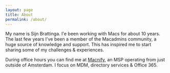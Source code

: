 ```yaml
---
layout: page
title: About
permalink: /about/
---
```


My name is Sijn Brattinga. I'e been working with Macs for about 10 years. The last few years I've been a member of the Macadmins community, a huge source of knowledge and support. This has inspired me to start sharing some of my challenges & experiences.

During office hours you can find me at [Macnify](https://www.macnify.nl), an MSP operating from just outside of Amsterdam. I focus on MDM, directory services & Office 365.